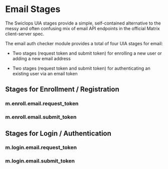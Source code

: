 # Email Stages

The Swiclops UIA stages provide a simple, self-contained alternative to the
messy and often confusing mix of email API endpoints in the official Matrix
client-server spec.

The email auth checker module provides a total of four UIA stages for email:

* Two stages (request token and submit token) for enrolling a new user or 
  adding a new email address

* Two stages (request token and submit token) for authenticating an existing
  user via an email token


## Stages for Enrollment / Registration

### m.enroll.email.request\_token

### m.enroll.email.submit\_token

## Stages for Login / Authentication

### m.login.email.request\_token

### m.login.email.submit\_token

